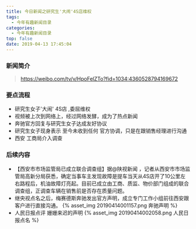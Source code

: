 ```yaml
---
title: 今日新闻之研究生'大闹'4S店维权
tags:
  - 今年有趣新闻目录
categories:
  - 今年有趣新闻目录
top: false
date: 2019-04-13 17:45:04
---
```



### 新闻简介 

> https://weibo.com/tv/v/HpoFelZTo?fid=1034:4360528794169672 


### 要点流程
  - 研究生女子'大闹' 4S店 ,委屈维权
  - 视频被上次到网络上，经过网络发酵，成为了热点新闻
  - 奔驰官方回复与研究生女子达成友好协议
  - 研究生女子现身表示 至今未收到任何 官方协调，只是在跟销售经理进行沟通
  - 西安 工商局介入调查 


### 后续内容 

 - 【西安市市场监管局已成立联合调查组】据@陕视新闻 ，记者从西安市市场监管局高新分局获悉，确定当事车主发现故障是提车当天从4S店开了10公里左右路程后，机油故障灯亮起。目前已成立由工商、质监、物价部门组成的联合调查组，正调查车辆在销售前是否存在质量问题。
 - 继央视点名之后，梅赛德斯奔驰发出官方声明，成立专门工作小组前往西安跟客户进行直接沟通。 
{% asset_img 20190414001157.png 奔驰声明 %}
- 人民日报点评 姗姗来迟的声明
{% asset_img 20190414002058.png 人民日报点名 %}





